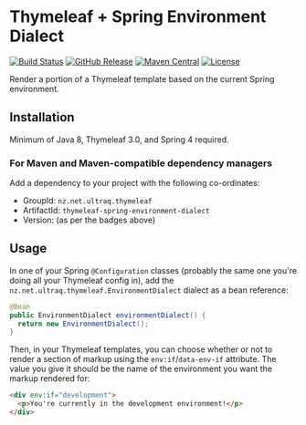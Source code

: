
Thymeleaf + Spring Environment Dialect
======================================

[![Build Status](https://travis-ci.org/ultraq/thymeleaf-spring-environment-dialect.svg)](https://travis-ci.org/ultraq/thymeleaf-spring-environment-dialect)
[![GitHub Release](https://img.shields.io/github/release/ultraq/thymeleaf-spring-environment-dialect.svg?maxAge=3600)](https://github.com/ultraq/thymeleaf-spring-environment-dialect/releases/latest)
[![Maven Central](https://img.shields.io/maven-central/v/nz.net.ultraq.thymeleaf/thymeleaf-spring-environment-dialect.svg?maxAge=3600)](http://search.maven.org/#search|ga|1|g%3A%22nz.net.ultraq.thymeleaf%22%20AND%20a%3A%22thymeleaf-spring-environment-dialect%22)
[![License](https://img.shields.io/github/license/ultraq/thymeleaf-spring-environment-dialect.svg?maxAge=2592000)](https://github.com/ultraq/thymeleaf-spring-environment-dialect/blob/master/LICENSE.txt)

Render a portion of a Thymeleaf template based on the current Spring environment.


Installation
------------

Minimum of Java 8, Thymeleaf 3.0, and Spring 4 required.

### For Maven and Maven-compatible dependency managers
Add a dependency to your project with the following co-ordinates:

 - GroupId: `nz.net.ultraq.thymeleaf`
 - ArtifactId: `thymeleaf-spring-environment-dialect`
 - Version: (as per the badges above)


Usage
-----

In one of your Spring `@Configuration` classes (probably the same one you're
doing all your Thymeleaf config in), add the `nz.net.ultraq.thymeleaf.EnvironmentDialect`
dialect as a bean reference:

```java
@Bean
public EnvironmentDialect environmentDialect() {
  return new EnvironmentDialect();
}
```

Then, in your Thymeleaf templates, you can choose whether or not to render a
section of markup using the `env:if`/`data-env-if` attribute.  The value you
give it should be the name of the environment you want the markup rendered for:

```html
<div env:if="development">
  <p>You're currently in the development environment!</p>
</div>
```
